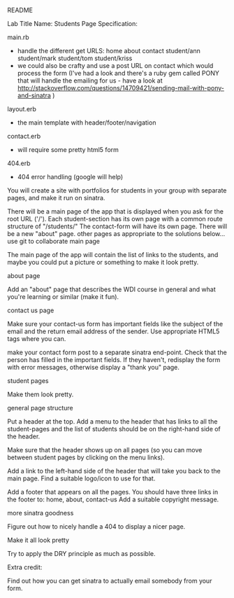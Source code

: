 README

Lab Title
Name: Students Page
Specification:

main.rb
- handle the different get URLS:
  home
  about
  contact
  student/ann
  student/mark
  student/tom
  student/kriss
- we could also be crafty and use a post URL on contact which would process the form (I've had a look and there's a ruby gem called PONY that will handle the emailing for us - have a look at http://stackoverflow.com/questions/14709421/sending-mail-with-pony-and-sinatra )

layout.erb
- the main template with header/footer/navigation

contact.erb
- will require some pretty html5 form

404.erb
- 404 error handling (google will help)






You will create a site with portfolios for students in your group with separate pages, and make it run on sinatra.

There will be a main page of the app that is displayed when you ask for the root URL ('/').
Each student-section has its own page with a common route structure of "/students/"
The contact-form will have its own page.
There will be a new "about" page.
other pages as appropriate to the solutions below...
use git to collaborate
main page

The main page of the app will contain the list of links to the students, and maybe you could put a picture or something to make it look pretty.

about page

Add an "about" page that describes the WDI course in general and what you're learning or similar (make it fun).

contact us page

Make sure your contact-us form has important fields like the subject of the email and the return email address of the sender. Use appropriate HTML5 tags where you can.

make your contact form post to a separate sinatra end-point. Check that the person has filled in the important fields. If they haven't, redisplay the form with error messages, otherwise display a "thank you" page.

student pages

Make them look pretty.

general page structure

Put a header at the top. Add a menu to the header that has links to all the student-pages and the list of students should be on the right-hand side of the header.

Make sure that the header shows up on all pages (so you can move between student pages by clicking on the menu links).

Add a link to the left-hand side of the header that will take you back to the main page. Find a suitable logo/icon to use for that.

Add a footer that appears on all the pages. You should have three links in the footer to: home, about, contact-us Add a suitable copyright message.

more sinatra goodness

Figure out how to nicely handle a 404 to display a nicer page.

Make it all look pretty

Try to apply the DRY principle as much as possible.

Extra credit:

Find out how you can get sinatra to actually email somebody from your form.